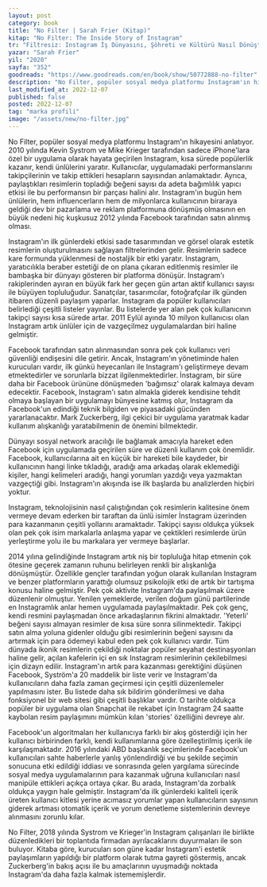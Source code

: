 ```yaml
---
layout: post
category: book
title: "No Filter | Sarah Frier (Kitap)"
kitap: "No Filter: The Inside Story of Instagram"
tr: "Filtresiz: Instagram İş Dünyasını, Şöhreti ve Kültürü Nasıl Dönüştürdü"
yazar: "Sarah Frier"
yil: "2020"
sayfa: "352"
goodreads: "https://www.goodreads.com/en/book/show/50772888-no-filter"
description: "No Filter, popüler sosyal medya platformu Instagram'ın hikayesini anlatıyor."
last_modified_at: 2022-12-07
published: false
posted: 2022-12-07
tag: "marka profili"
image: "/assets/new/no-filter.jpg"
---
```


No Filter, popüler sosyal medya platformu Instagram'ın hikayesini anlatıyor. 2010 yılında Kevin Systrom ve Mike Krieger tarafından sadece iPhone'lara özel bir uygulama olarak hayata geçirilen Instagram, kısa sürede popülerlik kazanır, kendi ünlülerini yaratır. Kullanıcılar, uygulamadaki performanslarını takipçilerinin ve takip ettikleri hesapların sayısından anlamaktadır. Ayrıca, paylaştıkları resimlerin topladığı beğeni sayısı da adeta bağımlılık yapıcı etkisi ile bu performansın bir parçası halini alır. Instagram'ın bugün hem ünlülerin, hem influencerların hem de milyonlarca kullanıcının biraraya geldiği dev bir pazarlama ve reklam platformuna dönüşmüş olmasının en büyük nedeni hiç kuşkusuz 2012 yılında Facebook tarafından satın alınmış olması.

Instagram'ın ilk günlerdeki etkisi sade tasarımından ve görsel olarak estetik resimlerin oluşturulmasını sağlayan filtrelerinden gelir. Resimlerin sadece kare formunda yüklenmesi de nostaljik bir etki yaratır. Instagram, yaratıcılıkla beraber estetiği de on plana çıkaran editlenmiş resimler ile bambaşka bir dünyayı gösteren bir platforma dönüşür. Instagram'ı rakiplerinden ayıran en büyük fark her geçen gün artan aktif kullanıcı sayısı ile büyüyen topluluğudur. Sanatçılar, tasarımcılar, fotoğrafçılar ilk günden itibaren düzenli paylaşım yaparlar. Instagram da popüler kullanıcıları belirlediği çeşitli listeler yayınlar. Bu listelerde yer alan pek çok kullanıcının takipçi sayısı kısa sürede artar. 2011 Eylül ayında 10 milyon kullanıcısı olan Instagram artık ünlüler için de vazgeçilmez uygulamalardan biri haline gelmiştir.

Facebook tarafından satın alınmasından sonra pek çok kullanıcı veri güvenliği endişesini dile getirir. Ancak, Instagram'ın yönetiminde halen kurucuları vardır, ilk günkü heyecanları ile Instagram'ı geliştirmeye devam etmektedirler ve sorunlarla bizzat ilgilenmektedirler. İnstagram, bir süre daha bir Facebook ürününe dönüşmeden 'bağımsız' olarak kalmaya devam edecektir. Facebook, Instagram'ı satın almakla giderek kendisine tehdit olmaya başlayan bir uygulamayı bünyesine katmış olur, Instagram da Facebook'un edindiği teknik bilgiden ve piyasadaki gücünden yararlanacaktır. Mark Zuckerberg, ilgi çekici bir uygulama yaratmak kadar kullanım alışkanlığı yaratabilmenin de önemini bilmektedir.

Dünyayı sosyal network aracılığı ile bağlamak amacıyla hareket eden Facebook için uygulamada geçirilen süre ve düzenli kullanım çok önemlidir. Facebook, kullanıcılarına ait en küçük bir hareketi bile kaydeder, bir kullanıcının hangi linke tıkladığı, aradığı ama arkadaş olarak eklemediği kişiler, hangi kelimeleri aradığı, hangi yorumları yazdığı veya yazmaktan vazgeçtiği gibi. Instagram'ın akışında ise ilk başlarda bu analizlerden hiçbiri yoktur.

Instagram, teknolojisinin nasıl çalıştığından çok resimlerin kalitesine önem vermeye devam ederken bir taraftan da ünlü isimler İnstagram üzerinden para kazanmanın çeşitli yollarını aramaktadır. Takipçi sayısı oldukça yüksek olan pek çok isim markalarla anlaşma yapar ve çektikleri resimlerde ürün yerleştirme yolu ile bu markalara yer vermeye başlarlar.

2014 yılına gelindiğinde Instagram artık niş bir topluluğa hitap etmenin çok ötesine geçerek zamanın ruhunu belirleyen renkli bir alışkanlığa dönüşmüştür. Özellikle gençler tarafından yoğun olarak kullanılan Instagram ve benzer platformların yarattığı olumsuz psikolojik etki de artık bir tartışma konusu haline gelmiştir. Pek çok aktivite Instagram'da paylaşılmak üzere düzenlenir olmuştur. Yenilen yemeklerde, verilen doğum günü partilerinde en Instagramlık anlar hemen uygulamada paylaşılmaktadır. Pek çok genç, kendi resmini paylaşmadan önce arkadaşlarının fikrini almaktadır. 'Yeterli' beğeni sayısı almayan resimler de kısa süre sonra silinmektedir. Takipçi satın alma yoluna gidenler olduğu gibi resimlerinin beğeni sayısını da artırmak için para ödemeyi kabul eden pek çok kullanıcı vardır. Tüm dünyada ikonik resimlerin çekildiği noktalar popüler seyahat destinaşyonları haline gelir, açılan kafelerin içi en sık Instagram resimlerinin çekilebilmesi için dizayn edilir.
Instagram'ın artık para kazanması gerektiğini düşünen Facebook, Syström'a 20 maddelik bir liste verir ve Instagram'da kullanıcıların daha fazla zaman geçirmesi için çeşitli düzenlemeler yapılmasını ister. Bu listede daha sık bildirim gönderilmesi ve daha fonksiyonel bir web sitesi gibi çeşitli başlıklar vardır. O tarihte oldukça popüler bir uygulama olan Snapchat ile rekabet için Instagram 24 saatte kaybolan resim paylaşımını mümkün kılan 'stories' özelliğini devreye alır.

Facebook'un algoritmaları her kullanıcıya farklı bir akış gösterdiği için her kullanıcı birbirinden farklı, kendi kullanımlarına göre özelleştirilmiş içerik ile karşılaşmaktadır. 2016 yılındaki ABD başkanlık seçimlerinde Facebook'un kullanıcıları sahte haberlerle yanlış yönlendirdiği ve bu şekilde seçimin sonucuna etki edildiği iddiası ve sonrasında gelen yargılama sürecinde sosyal medya uygulamalarının para kazanmak uğruna kullanıcıları nasıl manipüle ettikleri açıkça ortaya çıkar. Bu arada, Instagram'da zorbalık oldukça yaygın hale gelmiştir. Instagram'da ilk günlerdeki kaliteli içerik üreten kullanıcı kitlesi yerine acımasız yorumlar yapan kullanıcıların sayısının giderek artması otomatik içerik ve yorum denetleme sistemlerinin devreye alınmasını zorunlu kılar.

No Filter, 2018 yılında Systrom ve Krieger'in Instagram çalışanları ile birlikte düzenledikleri bir toplantıda firmadan ayrılacaklarını duyurmaları ile son buluyor. Kitaba göre, kurucuları son güne kadar Instagram'i estetik paylaşımların yapıldığı bir platform olarak tutma gayreti göstermiş, ancak Zuckerberg'in bakış açısı ile bu amaçlarının uyuşmadığı noktada Instagram'da daha fazla kalmak istememişlerdir.
